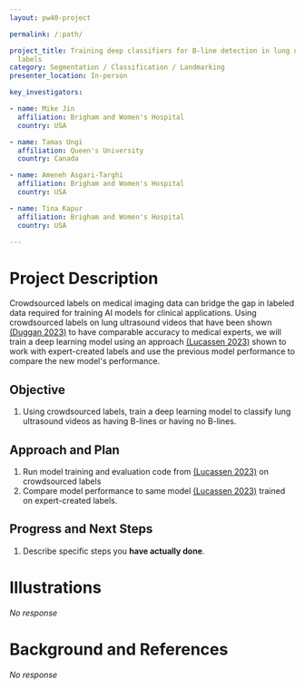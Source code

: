 ```yaml
---
layout: pw40-project

permalink: /:path/

project_title: Training deep classifiers for B-line detection in lung ultrasound videos using crowdsourced
  labels
category: Segmentation / Classification / Landmarking
presenter_location: In-person

key_investigators:

- name: Mike Jin
  affiliation: Brigham and Women's Hospital
  country: USA

- name: Tamas Ungi
  affiliation: Queen's University
  country: Canada

- name: Ameneh Asgari-Targhi
  affiliation: Brigham and Women's Hospital
  country: USA

- name: Tina Kapur
  affiliation: Brigham and Women's Hospital
  country: USA

---
```


# Project Description

<!-- Add a short paragraph describing the project. -->

Crowdsourced labels on medical imaging data can bridge the gap in labeled data required for training AI models for clinical applications.  Using crowdsourced labels on lung ultrasound videos that have been shown [(Duggan 2023)](https://arxiv.org/pdf/2306.06773.pdf) to have comparable accuracy to medical experts, we will train a deep learning model using an approach [(Lucassen 2023)](https://ieeexplore.ieee.org/document/10143623) shown to work with expert-created labels and use the previous model performance to compare the new model's performance.

## Objective

<!-- Describe here WHAT you would like to achieve (what you will have as end result). -->

1.  Using crowdsourced labels, train a deep learning model to classify lung ultrasound videos as having B-lines or having no B-lines.

## Approach and Plan

<!-- Describe here HOW you would like to achieve the objectives stated above. -->

1.  Run model training and evaluation code from [(Lucassen 2023)](https://ieeexplore.ieee.org/document/10143623) on crowdsourced labels
2.  Compare model performance to same model [(Lucassen 2023)](https://ieeexplore.ieee.org/document/10143623) trained on expert-created labels.

## Progress and Next Steps

<!-- Update this section as you make progress, describing of what you have ACTUALLY DONE.
     If there are specific steps that you could not complete then you can describe them here, too. -->

1.  Describe specific steps you **have actually done**.

# Illustrations

<!-- Add pictures and links to videos that demonstrate what has been accomplished. -->

*No response*

# Background and References

<!-- If you developed any software, include link to the source code repository.
     If possible, also add links to sample data, and to any relevant publications. -->

*No response*
